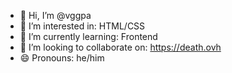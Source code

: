 - 👋 Hi, I’m @vggpa
- 👀 I’m interested in: HTML/CSS
- 🌱 I’m currently learning: Frontend
- 💞️ I’m looking to collaborate on: https://death.ovh
- 😄 Pronouns: he/him

<!---
vggpa/vggpa is a ✨ special ✨ repository because its `README.md` (this file) appears on your GitHub profile.
You can click the Preview link to take a look at your changes.
--->
